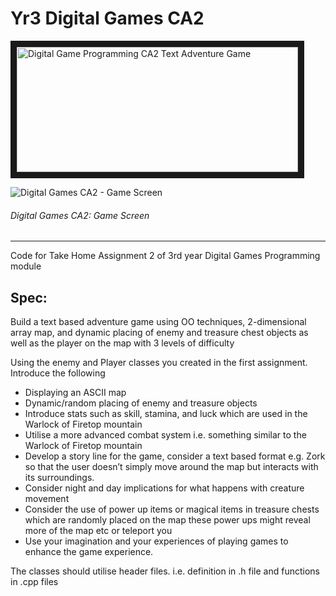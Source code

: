 # Yr3 Digital Games CA2

<img src="https://lh3.googleusercontent.com/9-K06NhAqbl7HZLeZS9U_G8A9zey4kEnqr_pfz4omkCH48ySz6SjeQn4EQntoU-zzlVqUCr8MR_sxDRlCAdYF9Dk0606fSnFcG1JpN-5-UuYNcSa1umCLTHttDaYirXzVSHI-XExECeIUTv3MHyvhPDtuZrLvTlWT9ShdcIMxrp5Y6JU8sESGHwvaEMU29CEO_83WiJ66zXjkd4iuicfYsG47tz44bol4MGqYGY74JOrJw4AB0gIy0u8sCutpDYlabKpPZXMhxDAgdHHFoW3cM89BwynkFJdTX4wkeRvnHxCSQx_Qts4SgqeQ3ICmNv0rNJZPHEgW8kpB2ryLklaP7MGlsXbxnR2fIzYHHa6NVDsQw5N9lJph6q54jHd8-58LcLN8CrSY1zCU9nZx6y_gB3tIaD_8H-HMFeGFbrc4dP2TpBptDPPKUOAX25sC8Gn6_A-HDoN-qRsGEt1ottnk_FgWJ8dn8U-fQz3XXD4v0v4KHRvZIQFelTN4P6Qoz3KXThIAq0P5WvcAjhos4b55dHGgC3OrngQDRB9xVGSSKXSl5lC9aLzp694zOOejDSKZnBhC15W1raDLTVFl6yVFda8JOFk2iIFPm2oD8Jmxyvpo6m5fIB4DT3p9PyItxM1DV609AEiPihQUhejFmVa5nqg8LrCSDbpXWGpXfim=w1620-h718-no" 
alt="Digital Game Programming CA2 Text Adventure Game" width="450" height="200" border="10" />

![Digital Games CA2 - Game Screen](https://raw.githubusercontent.com/joeaoregan/Yr3-S6-Digital-Games-CA2/master/Screenshots/1-menu.jpg "1. Game Screen")
###### Digital Games CA2: Game Screen 

---


Code for Take Home Assignment 2 of 3rd year Digital Games Programming module

## Spec:

Build a text based adventure game using OO techniques, 2-dimensional array map, 
and dynamic placing of enemy and treasure chest objects as well as the player on the map with 3 levels of difficulty 

Using the enemy and Player classes you created in the first assignment. Introduce the following

* Displaying an ASCII map
* Dynamic/random placing of enemy and treasure objects
* Introduce stats such as skill, stamina, and luck which are used in the Warlock of Firetop mountain
* Utilise a more advanced combat system i.e. something similar to the Warlock of Firetop mountain
* Develop a story line for the game, consider a text based format e.g. Zork so that the user doesn’t simply move around the map but interacts with its surroundings.
* Consider night and day implications for what happens with creature movement
* Consider the use of power up items or magical items in treasure chests which are randomly placed on the map these power ups might reveal more of the map etc or teleport you 
* Use your imagination and your experiences of playing games to enhance the game experience.


The classes should utilise header files. i.e. definition in .h file and functions in .cpp files

